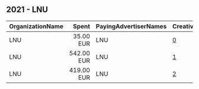 ## 2021 - LNU 
|OrganizationName|Spent|PayingAdvertiserNames|CreativeUrls|Impressions|Genders|AgeBrackets|CountryCodes|BillingAddresses|CandidateBallotInformation|
|:---|---:|:---|:---|---:|:---|:---|:---|:---|:---|
|LNU|35.00 EUR|LNU|[0](https://www.snap.com/political-ads/asset/e368dc288b0376a0487d5b3ba89f8c31350224ad8d1158a73a327617fb032818?mediaType=mp4)|34,100||16-26|norway|NO||
|LNU|542.00 EUR|LNU|[1](https://www.snap.com/political-ads/asset/bdb4d87811a8f8c81e7ab00e98f8e2d2156d15bf43cffe833de10c627f21a909?mediaType=mp4)|429,169||25-|norway|NO|Trygg|
|LNU|419.00 EUR|LNU|[2](https://www.snap.com/political-ads/asset/b2c214714f90fe556f1b7219e33a1886dab5e40913e1738a0b870fdae19cee97?mediaType=mp4)|324,146||25-|norway|NO|Trygg|
